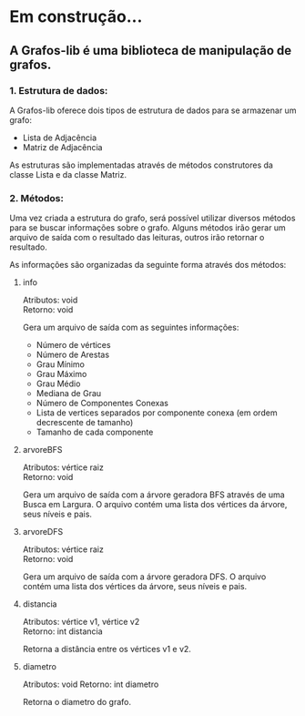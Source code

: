 # Em construção...

## A Grafos-lib é uma biblioteca de manipulação de grafos.

### 1. Estrutura de dados:
A Grafos-lib oferece dois tipos de estrutura de dados para se armazenar um grafo:

- Lista de Adjacência
- Matriz de Adjacência

As estruturas são implementadas através de métodos construtores da classe Lista e da classe Matriz.

### 2. Métodos:
Uma vez criada a estrutura do grafo, será possível utilizar diversos métodos para se buscar informações sobre o grafo. Alguns métodos irão gerar um arquivo de saída com o resultado das leituras, outros irão retornar o resultado.

As informações são organizadas da seguinte forma através dos métodos: 

1. info

    Atributos: void\
    Retorno: void

    Gera um arquivo de saída com as seguintes informações:
    - Número de vértices
    - Número de Arestas
    - Grau Mínimo
    - Grau Máximo
    - Grau Médio
    - Mediana de Grau
    - Número de Componentes Conexas
    - Lista de vertices separados por componente conexa (em ordem decrescente de tamanho)
    - Tamanho de cada componente

2. arvoreBFS
    
    Atributos: vértice raiz\
    Retorno: void

    Gera um arquivo de saída com a árvore geradora BFS através de uma Busca em Largura. O arquivo contém uma lista dos vértices da árvore, seus níveis e pais.
    

3. arvoreDFS

    Atributos: vértice raiz\
    Retorno: void

    Gera um arquivo de saída com a árvore geradora DFS. O arquivo contém uma lista dos vértices da árvore, seus níveis e pais.
    

4. distancia

    Atributos: vértice v1, vértice v2\
    Retorno: int distancia

    Retorna a distância entre os vértices v1 e v2.

5. diametro

    Atributos: void
    Retorno: int diametro

    Retorna o diametro do grafo.